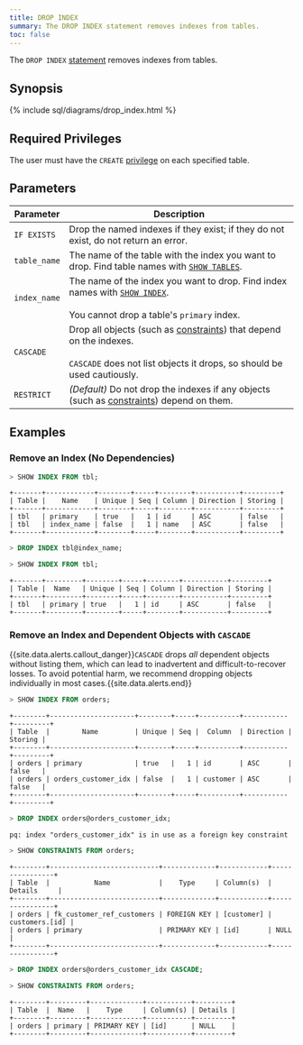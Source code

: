 ```yaml
---
title: DROP INDEX
summary: The DROP INDEX statement removes indexes from tables.
toc: false
---
```


The `DROP INDEX` [statement](sql-statements.html) removes indexes from tables.

<div id="toc"></div>

## Synopsis

{% include sql/diagrams/drop_index.html %}

## Required Privileges

The user must have the `CREATE` [privilege](privileges.html) on each specified table.

## Parameters

| Parameter | Description |
|-----------|-------------|
| `IF EXISTS`	| Drop the named indexes if they exist; if they do not exist, do not return an error.|
| `table_name`	| The name of the table with the index you want to drop. Find table names with [`SHOW TABLES`](show-tables.html).|
| `index_name`	| The name of the index you want to drop. Find index names with [`SHOW INDEX`](show-index.html).<br/><br/>You cannot drop a table's `primary` index.|
| `CASCADE`	| Drop all objects (such as [constraints](constraints.html)) that depend on the indexes.<br><br>`CASCADE` does not list objects it drops, so should be used cautiously.|
| `RESTRICT`	| _(Default)_ Do not drop the indexes if any objects (such as [constraints](constraints.html)) depend on them.|

## Examples

### Remove an Index (No Dependencies)
~~~ sql
> SHOW INDEX FROM tbl;
~~~
~~~ 
+-------+------------+--------+-----+--------+-----------+---------+
| Table |    Name    | Unique | Seq | Column | Direction | Storing |
+-------+------------+--------+-----+--------+-----------+---------+
| tbl   | primary    | true   |   1 | id     | ASC       | false   |
| tbl   | index_name | false  |   1 | name   | ASC       | false   |
+-------+------------+--------+-----+--------+-----------+---------+
~~~
~~~ sql
> DROP INDEX tbl@index_name;

> SHOW INDEX FROM tbl;
~~~
~~~ 
+-------+---------+--------+-----+--------+-----------+---------+
| Table |  Name   | Unique | Seq | Column | Direction | Storing |
+-------+---------+--------+-----+--------+-----------+---------+
| tbl   | primary | true   |   1 | id     | ASC       | false   |
+-------+---------+--------+-----+--------+-----------+---------+
~~~

### Remove an Index and Dependent Objects with `CASCADE`

{{site.data.alerts.callout_danger}}<code>CASCADE</code> drops <em>all</em> dependent objects without listing them, which can lead to inadvertent and difficult-to-recover losses. To avoid potential harm, we recommend dropping objects individually in most cases.{{site.data.alerts.end}}

~~~ sql
> SHOW INDEX FROM orders;
~~~
~~~ 
+--------+---------------------+--------+-----+----------+-----------+---------+
| Table  |        Name         | Unique | Seq |  Column  | Direction | Storing |
+--------+---------------------+--------+-----+----------+-----------+---------+
| orders | primary             | true   |   1 | id       | ASC       | false   |
| orders | orders_customer_idx | false  |   1 | customer | ASC       | false   |
+--------+---------------------+--------+-----+----------+-----------+---------+
~~~
~~~ sql
> DROP INDEX orders@orders_customer_idx;
~~~
~~~ 
pq: index "orders_customer_idx" is in use as a foreign key constraint
~~~
~~~ sql
> SHOW CONSTRAINTS FROM orders;
~~~
~~~
+--------+---------------------------+-------------+------------+----------------+
| Table  |           Name            |    Type     | Column(s)  |    Details     |
+--------+---------------------------+-------------+------------+----------------+
| orders | fk_customer_ref_customers | FOREIGN KEY | [customer] | customers.[id] |
| orders | primary                   | PRIMARY KEY | [id]       | NULL           |
+--------+---------------------------+-------------+------------+----------------+
~~~
~~~ sql
> DROP INDEX orders@orders_customer_idx CASCADE;

> SHOW CONSTRAINTS FROM orders;
~~~
~~~
+--------+---------+-------------+-----------+---------+
| Table  |  Name   |    Type     | Column(s) | Details |
+--------+---------+-------------+-----------+---------+
| orders | primary | PRIMARY KEY | [id]      | NULL    |
+--------+---------+-------------+-----------+---------+
~~~
